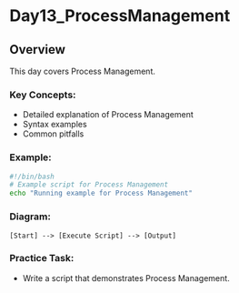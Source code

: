 # Day13_ProcessManagement

## Overview
This day covers Process Management.

### Key Concepts:
- Detailed explanation of Process Management
- Syntax examples
- Common pitfalls

### Example:
```bash
#!/bin/bash
# Example script for Process Management
echo "Running example for Process Management"
```

### Diagram:
```
[Start] --> [Execute Script] --> [Output]
```

### Practice Task:
- Write a script that demonstrates Process Management.
